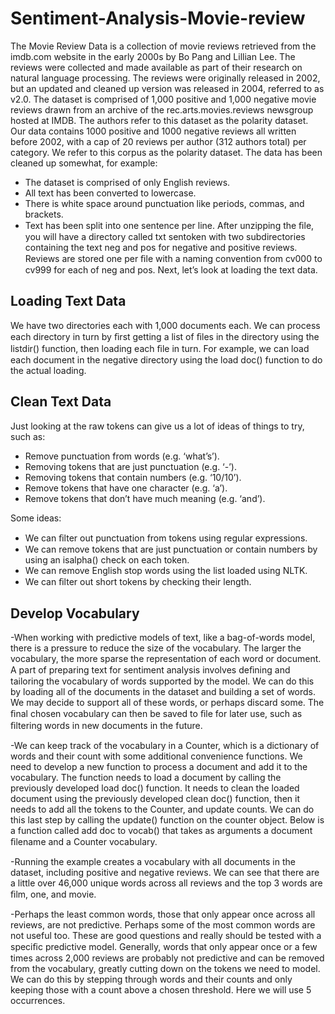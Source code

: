 # Sentiment-Analysis-Movie-review
The Movie Review Data is a collection of movie reviews retrieved from the imdb.com website in the early 2000s by Bo Pang and Lillian Lee. The reviews were collected and made available as part of their research on natural language processing. The reviews were originally released in 2002, but an updated and cleaned up version was released in 2004, referred to as v2.0. The dataset is comprised of 1,000 positive and 1,000 negative movie reviews drawn from an archive of the rec.arts.movies.reviews newsgroup hosted at IMDB. The authors refer to this dataset as the polarity dataset.
Our data contains 1000 positive and 1000 negative reviews all written before 2002, with a cap of 20 reviews per author (312 authors total) per category. We refer to this corpus as the polarity dataset.
The data has been cleaned up somewhat, for example:
- The dataset is comprised of only English reviews.
- All text has been converted to lowercase.
- There is white space around punctuation like periods, commas, and brackets.
- Text has been split into one sentence per line.
After unzipping the ﬁle, you will have a directory called txt sentoken with two subdirectories containing the text neg and pos for negative and positive reviews. Reviews are stored one per ﬁle with a naming convention from cv000 to cv999 for each of neg and pos. Next, let’s look at loading the text data.
## Loading Text Data
We have two directories each with 1,000 documents each. We can process each directory in turn by ﬁrst getting a list of ﬁles in the directory using the listdir() function, then loading each ﬁle in turn. For example, we can load each document in the negative directory using the load doc() function to do the actual loading.
## Clean Text Data
Just looking at the raw tokens can give us a lot of ideas of things to try, such as:
- Remove punctuation from words (e.g. ‘what’s’).
- Removing tokens that are just punctuation (e.g. ‘-’).
- Removing tokens that contain numbers (e.g. ‘10/10’).
- Remove tokens that have one character (e.g. ‘a’).
- Remove tokens that don’t have much meaning (e.g. ‘and’).

Some ideas:
- We can ﬁlter out punctuation from tokens using regular expressions.
- We can remove tokens that are just punctuation or contain numbers by using an isalpha() check on each token.
- We can remove English stop words using the list loaded using NLTK.
- We can ﬁlter out short tokens by checking their length.

## Develop Vocabulary

-When working with predictive models of text, like a bag-of-words model, there is a pressure to reduce the size of the vocabulary. The larger the vocabulary, the more sparse the representation of each word or document. A part of preparing text for sentiment analysis involves deﬁning and tailoring the vocabulary of words supported by the model. We can do this by loading all of the documents in the dataset and building a set of words. We may decide to support all of these words, or perhaps discard some. The ﬁnal chosen vocabulary can then be saved to ﬁle for later use, such as ﬁltering words in new documents in the future. 

-We can keep track of the vocabulary in a Counter, which is a dictionary of words and their count with some additional convenience functions. We need to develop a new function to process a document and add it to the vocabulary. The function needs to load a document by calling the previously developed load doc() function. It needs to clean the loaded document using the previously developed clean doc() function, then it needs to add all the tokens to the Counter, and update counts. We can do this last step by calling the update() function on the counter object. Below is a function called add doc to vocab() that takes as arguments a document ﬁlename and a Counter vocabulary.

-Running the example creates a vocabulary with all documents in the dataset, including positive and negative reviews. We can see that there are a little over 46,000 unique words across all reviews and the top 3 words are ﬁlm, one, and movie.

-Perhaps the least common words, those that only appear once across all reviews, are not predictive. Perhaps some of the most common words are not useful too. These are good questions and really should be tested with a speciﬁc predictive model. Generally, words that only appear once or a few times across 2,000 reviews are probably not predictive and can be removed from the vocabulary, greatly cutting down on the tokens we need to model. We can do this by stepping through words and their counts and only keeping those with a count above a chosen threshold. Here we will use 5 occurrences.

